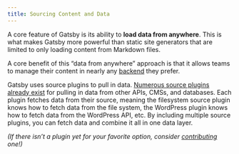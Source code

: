 ```yaml
---
title: Sourcing Content and Data
---
```


A core feature of Gatsby is its ability to **load data from anywhere**. This is what makes Gatsby more powerful than static site generators that are limited to only loading content from Markdown files.

A core benefit of this “data from anywhere” approach is that it allows teams to manage their content in nearly any [backend](/docs/glossary/#backend) they prefer.

Gatsby uses source plugins to pull in data. [Numerous source plugins already exist](/plugins/?=gatsby-source) for pulling in data from other APIs, CMSs, and databases. Each plugin fetches data from their source, meaning the filesystem source plugin knows how to fetch data from the file system, the WordPress plugin knows how to fetch data from the WordPress API, etc. By including multiple source plugins, you can fetch data and combine it all in one data layer.

_(If there isn’t a plugin yet for your favorite option, consider [contributing](/docs/creating-plugins) one!)_

<GuideList slug={props.slug} />
